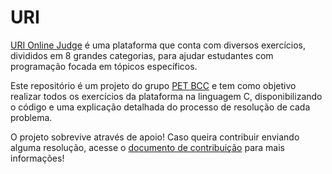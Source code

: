 # URI

[URI Online Judge](https://www.urionlinejudge.com.br/) é uma plataforma que conta com diversos exercícios, divididos em 8 grandes categorias, para ajudar estudantes com programação focada em tópicos específicos.

Este repositório é um projeto do grupo [PET BCC](petbcc.ufscar.br) e tem como objetivo realizar todos os exercícios da plataforma na linguagem C, disponibilizando o código e uma explicação detalhada do processo de resolução de cada problema.

O projeto sobrevive através de apoio! Caso queira contribuir enviando alguma resolução, acesse o [documento de contribuição](#) para mais informações!
